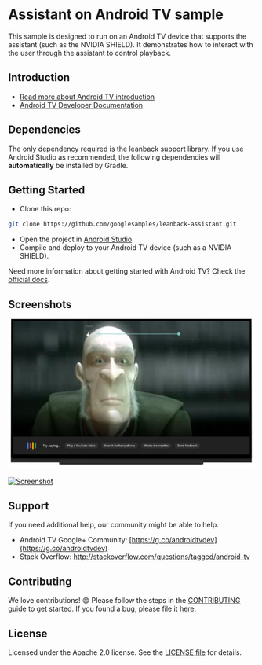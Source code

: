 # Assistant on Android TV sample

This sample is designed to run on an Android TV device that supports the assistant (such as the NVIDIA SHIELD). It demonstrates how to interact with the user through the assistant to control playback.

## Introduction

- [Read more about Android TV introduction](http://www.android.com/tv/)
- [Android TV Developer Documentation](http://developer.android.com/tv)

## Dependencies

The only dependency required is the leanback support library. If you use Android Studio as recommended, the following dependencies will **automatically** be installed by Gradle.

## Getting Started

- Clone this repo:

```sh
git clone https://github.com/googlesamples/leanback-assistant.git
```

- Open the project in [Android Studio][studio].
- Compile and deploy to your Android TV device (such as a NVIDIA SHIELD).

Need more information about getting started with Android TV? Check the [official docs][getting-started].

## Screenshots

[![Screenshot](screenshots/assistant_popup.png)](https://raw.githubusercontent.com/googlesamples/leanback-assistant/master/screenshots/assistant_popup.png)

[![Screenshot](screenshots/atv-leanback-all.png)](https://raw.githubusercontent.com/googlesamples/leanback-assistant/master/screenshots/assistant_confirm.png)

## Support

If you need additional help, our community might be able to help.

- Android TV Google+ Community: [https://g.co/androidtvdev](https://g.co/androidtvdev)
- Stack Overflow: http://stackoverflow.com/questions/tagged/android-tv

## Contributing

We love contributions! :smile: Please follow the steps in the [CONTRIBUTING guide][contributing] to get started. If you found a bug, please file it [here][bugs].

## License

Licensed under the Apache 2.0 license. See the [LICENSE file][license] for details.

[store-apps]: https://play.google.com/store/apps/collection/promotion_3000e26_androidtv_apps_all
[studio]: https://developer.android.com/tools/studio/index.html
[getting-started]: https://developer.android.com/training/tv/start/start.html
[bugs]: https://github.com/googlesamples/androidtv-Leanback/issues/new
[contributing]: CONTRIBUTING.md
[license]: LICENSE